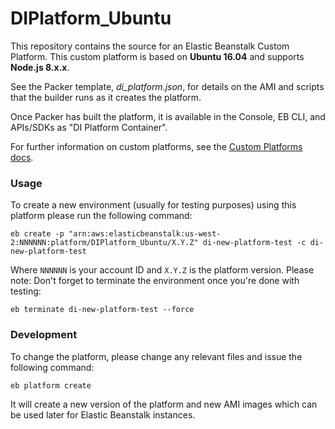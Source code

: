 DIPlatform_Ubuntu
=======================
This repository contains the source for an Elastic Beanstalk Custom Platform.
This custom platform is based on **Ubuntu 16.04** and supports **Node.js 8.x.x**.

See the Packer template, *di_platform.json*, for details on the AMI and
scripts that the builder runs as it creates the platform.

Once Packer has built the platform, it is available in the Console,
EB CLI, and APIs/SDKs as "DI Platform Container".

For further information on custom platforms, see the
[Custom Platforms docs](http://docs.aws.amazon.com/elasticbeanstalk/latest/dg/custom-platforms.html).

### Usage
To create a new environment (usually for testing purposes) using this platform please run the following command:
```
eb create -p "arn:aws:elasticbeanstalk:us-west-2:NNNNNN:platform/DIPlatform_Ubuntu/X.Y.Z" di-new-platform-test -c di-new-platform-test
```
Where `NNNNNN` is your account ID and `X.Y.Z` is the platform version.
Please note: Don't forget to terminate the environment once you're done with testing:

```
eb terminate di-new-platform-test --force
```

### Development
To change the platform, please change any relevant files and issue the following command:
```
eb platform create
```
It will create a new version of the platform and new AMI images which can be used later for Elastic Beanstalk instances.
